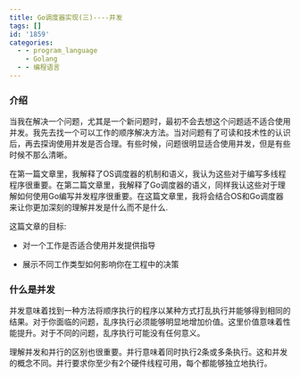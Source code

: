 ```yaml
---
title: Go调度器实现(三)----并发
tags: []
id: '1859'
categories:
  - - program_language
    - Golang
  - - 编程语言
---
```


### 介绍

当我在解决一个问题，尤其是一个新问题时，最初不会去想这个问题适不适合使用并发。我先去找一个可以工作的顺序解决方法。当对问题有了可读和技术性的认识后，再去探询使用并发是否合理。有些时候，问题很明显适合使用并发，但是有些时候不那么清晰。

在第一篇文章里，我解释了OS调度器的机制和语义，我认为这些对于编写多线程程序很重要。在第二篇文章里，我解释了Go调度器的语义，同样我认这些对于理解如何使用Go编写并发程序很重要。在这篇文章里，我将会结合OS和Go调度器来让你更加深刻的理解并发是什么而不是什么.

这篇文章的目标:

*   对一个工作是否适合使用并发提供指导

*   展示不同工作类型如何影响你在工程中的决策

### 什么是并发

并发意味着找到一种方法将顺序执行的程序以某种方式打乱执行并能够得到相同的结果。对于你面临的问题，乱序执行必须能够明显地增加价值。这里价值意味着性能提升。对于不同的问题，乱序执行可能没有任何意义。

理解并发和并行的区别也很重要。并行意味着同时执行2条或多条执行。这和并发的概念不同。并行要求你至少有2个硬件线程可用，每个都能够独立地执行。